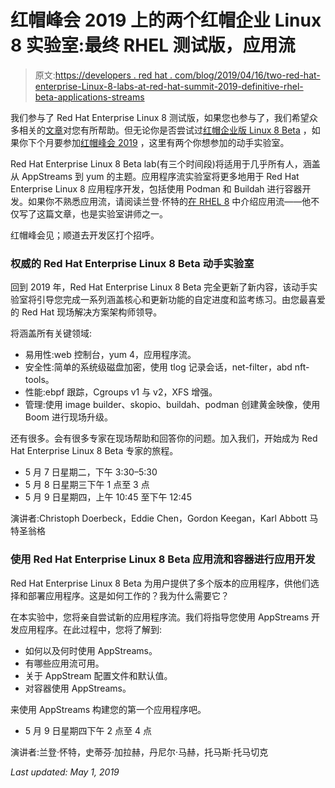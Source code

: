 # 红帽峰会 2019 上的两个红帽企业 Linux 8 实验室:最终 RHEL 测试版，应用流

> 原文:[https://developers . red hat . com/blog/2019/04/16/two-red-hat-enterprise-Linux-8-labs-at-red-hat-summit-2019-definitive-rhel-beta-applications-streams](https://developers.redhat.com/blog/2019/04/16/two-red-hat-enterprise-linux-8-labs-at-red-hat-summit-2019-definitive-rhel-beta-applications-streams)

我们参与了 Red Hat Enterprise Linux 8 测试版，如果您也参与了，我们希望众多相关的[文章](https://developers.redhat.com/rhel8//#assembly-field-sections-3105)对您有所帮助。但无论你是否尝试过[红帽企业版 Linux 8 Beta](https://developers.redhat.com/blog/2018/11/15/red-hat-enterprise-linux-8-beta-is-here/) ，如果你下个月要参加[红帽峰会 2019](https://www.redhat.com/en/summit/2019/?intcmp=701f20000012i8UAAQ) ，这里有两个你想参加的动手实验室。

Red Hat Enterprise Linux 8 Beta lab(有三个时间段)将适用于几乎所有人，涵盖从 AppStreams 到 yum 的主题。应用程序流实验室将更多地用于 Red Hat Enterprise Linux 8 应用程序开发，包括使用 Podman 和 Buildah 进行容器开发。如果你不熟悉应用流，请阅读兰登·怀特的[在 RHEL 8](https://developers.redhat.com/blog/2018/11/15/rhel8-introducing-appstreams/) 中介绍应用流——他不仅写了这篇文章，也是实验室讲师之一。

红帽峰会见；顺道去开发区打个招呼。

### **权威的 Red Hat Enterprise Linux 8 Beta 动手实验室**

回到 2019 年，Red Hat Enterprise Linux 8 Beta 完全更新了新内容，该动手实验室将引导您完成一系列涵盖核心和更新功能的自定进度和监考练习。由您最喜爱的 Red Hat 现场解决方案架构师领导。

将涵盖所有关键领域:

*   易用性:web 控制台，yum 4，应用程序流。
*   安全性:简单的系统级磁盘加密，使用 tlog 记录会话，net-filter，abd nft-tools。
*   性能:ebpf 跟踪，Cgroups v1 与 v2，XFS 增强。
*   管理:使用 image builder、skopio、buildah、podman 创建黄金映像，使用 Boom 进行现场升级。

还有很多。会有很多专家在现场帮助和回答你的问题。加入我们，开始成为 Red Hat Enterprise Linux 8 Beta 专家的旅程。

*   5 月 7 日星期二，下午 3:30–5:30
*   5 月 8 日星期三下午 1 点至 3 点
*   5 月 9 日星期四，上午 10:45 至下午 12:45

演讲者:Christoph Doerbeck，Eddie Chen，Gordon Keegan，Karl Abbott 马特圣翁格

### **使用 Red Hat Enterprise Linux 8 Beta 应用流和容器进行应用开发**

Red Hat Enterprise Linux 8 Beta 为用户提供了多个版本的应用程序，供他们选择和部署应用程序。这是如何工作的？我为什么需要它？

在本实验中，您将亲自尝试新的应用程序流。我们将指导您使用 AppStreams 开发应用程序。在此过程中，您将了解到:

*   如何以及何时使用 AppStreams。
*   有哪些应用流可用。
*   关于 AppStream 配置文件和默认值。
*   对容器使用 AppStreams。

来使用 AppStreams 构建您的第一个应用程序吧。

*   5 月 9 日星期四下午 2 点至 4 点

演讲者:兰登·怀特，史蒂芬·加拉赫，丹尼尔·马赫，托马斯·托马切克

*Last updated: May 1, 2019*